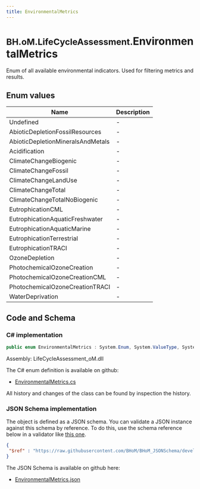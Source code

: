 ```yaml
---
title: EnvironmentalMetrics
---
```


# <small>BH.oM.LifeCycleAssessment.</small>**EnvironmentalMetrics**

Enum of all available environmental indicators. Used for filtering metrics and results.

## Enum values

| Name            | Description                                                    |
|-----------------|----------------------------------------------------------------|
| Undefined |  -  |
| AbioticDepletionFossilResources |  -  |
| AbioticDepletionMineralsAndMetals |  -  |
| Acidification |  -  |
| ClimateChangeBiogenic |  -  |
| ClimateChangeFossil |  -  |
| ClimateChangeLandUse |  -  |
| ClimateChangeTotal |  -  |
| ClimateChangeTotalNoBiogenic |  -  |
| EutrophicationCML |  -  |
| EutrophicationAquaticFreshwater |  -  |
| EutrophicationAquaticMarine |  -  |
| EutrophicationTerrestrial |  -  |
| EutrophicationTRACI |  -  |
| OzoneDepletion |  -  |
| PhotochemicalOzoneCreation |  -  |
| PhotochemicalOzoneCreationCML |  -  |
| PhotochemicalOzoneCreationTRACI |  -  |
| WaterDeprivation |  -  |


## Code and Schema

### C# implementation

``` C# title="C#"
public enum EnvironmentalMetrics : System.Enum, System.ValueType, System.IComparable, System.ISpanFormattable, System.IFormattable, System.IConvertible
```

Assembly: LifeCycleAssessment_oM.dll

The C# enum definition is available on github:

- [EnvironmentalMetrics.cs](https://github.com/BHoM/BHoM/blob/develop/LifeCycleAssessment_oM/Enums\EnvironmentalMetrics.cs)

All history and changes of the class can be found by inspection the history.
### JSON Schema implementation

The object is defined as a JSON schema. You can validate a JSON instance against this schema by reference. To do this, use the schema reference below in a validator like [this one](https://www.jsonschemavalidator.net/).

``` json title="JSON Schema"
{
 "$ref" : "https://raw.githubusercontent.com/BHoM/BHoM_JSONSchema/develop/LifeCycleAssessment_oM/EnvironmentalMetrics.json"
}
```

The JSON Schema is available on github here:

- [EnvironmentalMetrics.json](https://github.com/BHoM/BHoM_JSONSchema/blob/develop/LifeCycleAssessment_oM/EnvironmentalMetrics.json)
